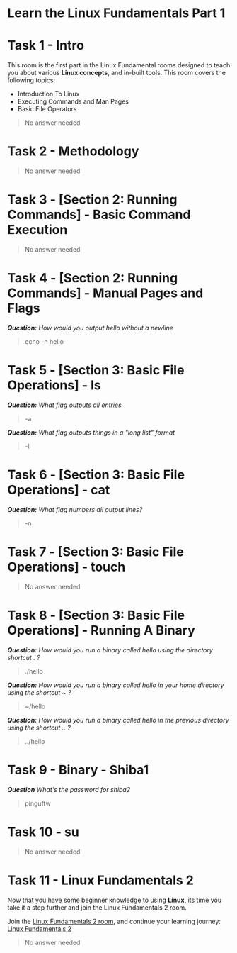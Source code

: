 # Learn the Linux Fundamentals Part 1

# Task 1 - Intro

This room is the first part in the Linux Fundamental rooms designed to teach you about various **Linux concepts**, and in-built tools. This room covers the following topics:

 -   Introduction To Linux
 -   Executing Commands and Man Pages
 -   Basic File Operators

> No answer needed

# Task 2 - Methodology 

> No answer needed

# Task 3 - [Section 2: Running Commands] - Basic Command Execution 

> No answer needed

# Task 4 - [Section 2: Running Commands] - Manual Pages and Flags 

***Question:*** *How would you output hello without a newline*

> echo -n hello

# Task 5 - [Section 3: Basic File Operations] - ls 

***Question:*** *What flag outputs all entries*

> -a

***Question:*** *What flag outputs things in a "long list" format*

> -l

# Task 6 - [Section 3: Basic File Operations] - cat

***Question:*** *What flag numbers all output lines?*

> -n

# Task 7 - [Section 3: Basic File Operations] - touch 

> No answer needed

# Task 8 - [Section 3: Basic File Operations] - Running A Binary 

***Question:*** *How would you run a binary called hello using the directory shortcut . ?*

> ./hello

***Question:*** *How would you run a binary called hello in your home directory using the shortcut ~ ?*

> ~/hello

***Question:*** *How would you run a binary called hello in the previous directory using the shortcut .. ?*

> ../hello

# Task 9 - Binary - Shiba1

***Question*** *What's the password for shiba2*

> pinguftw

# Task 10 -  su 

> No answer needed

# Task 11 - Linux Fundamentals 2

Now that you have some beginner knowledge to using **Linux**, its time you take it a step further and join the Linux Fundamentals 2 room.

Join the [Linux Fundamentals 2 room](https://tryhackme.com/room/linux2), and continue your learning journey: [Linux Fundamentals 2](https://github.com/sergioinfosec/TryHackMe/blob/main/2.%20Linux%20Fundamentals/II%20-%20Learn%20the%20Linux%20Fundamentals%20Part%202.md)

> No answer needed
